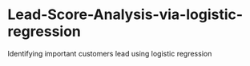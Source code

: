 # Lead-Score-Analysis-via-logistic-regression
Identifying important customers lead using logistic regression
